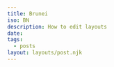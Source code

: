 ```yaml
---
title: Brunei
iso: BN
description: How to edit layouts
date: 
tags:
  - posts
layout: layouts/post.njk
---
```

